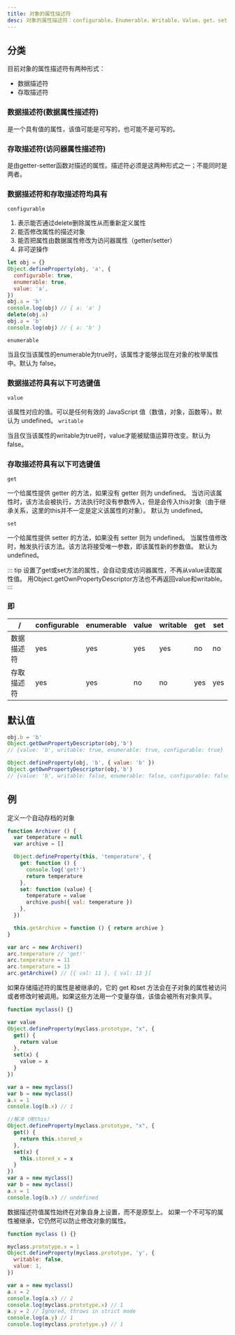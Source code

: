 ```yaml
---
title: 对象的属性描述符
desc: 对象的属性描述符：configurable，Enumerable，Writable，Value，get，set
---
```

## 分类

目前对象的属性描述符有两种形式：

- 数据描述符
- 存取描述符

### 数据描述符(数据属性描述符)

是一个具有值的属性，该值可能是可写的，也可能不是可写的。

### 存取描述符(访问器属性描述符)

是由getter-setter函数对描述的属性。描述符必须是这两种形式之一；不能同时是两者。

### 数据描述符和存取描述符均具有

`configurable`

1. 表示能否通过delete删除属性从而重新定义属性
2. 能否修改属性的描述对象
3. 能否把属性由数据属性修改为访问器属性（getter/setter）
4. 非可逆操作

```javascript
let obj = {}
Object.defineProperty(obj, 'a', {
  configurable: true,
  enumerable: true,
  value: 'a',
})
obj.a = 'b'
console.log(obj) // { a: 'a' }
delete(obj.a)
obj.a = 'b'
console.log(obj) // { a: 'b' }
```

`enumerable`

当且仅当该属性的enumerable为true时，该属性才能够出现在对象的枚举属性中。默认为 false。

### 数据描述符具有以下可选键值

`value`

该属性对应的值。可以是任何有效的 JavaScript 值（数值，对象，函数等）。默认为 undefined。
`writable`

当且仅当该属性的writable为true时，value才能被赋值运算符改变。默认为 false。

### 存取描述符具有以下可选键值

`get`

一个给属性提供 getter 的方法，如果没有 getter 则为 undefined。
当访问该属性时，该方法会被执行，方法执行时没有参数传入，但是会传入this对象（由于继承关系，这里的this并不一定是定义该属性的对象）。
默认为 undefined。

`set`

一个给属性提供 setter 的方法，如果没有 setter 则为 undefined。
当属性值修改时，触发执行该方法。该方法将接受唯一参数，即该属性新的参数值。
默认为 undefined。

::: tip
设置了get或set方法的属性，会自动变成访问器属性，不再从value读取属性值。
用Object.getOwnPropertyDescriptor方法也不再返回value和writable。
:::

### 即

| /| configurable | enumerable | value | writable | get | set |
| - | -- | ------- | ------- | ----- | -------- | ------- |
| 数据描述符 | yes | yes | yes | yes | no | no |
| 存取描述符 | yes | yes | no | no | yes | yes |

## 默认值

```javascript
obj.b = 'b'
Object.getOwnPropertyDescriptor(obj,'b')
// {value: 'b', writable: true, enumerable: true, configurable: true}
```

```javascript
Object.defineProperty(obj, 'b', { value: 'b' })
Object.getOwnPropertyDescriptor(obj,'b')
// {value: 'b', writable: false, enumerable: false, configurable: false}
```

## 例

定义一个自动存档的对象

```javascript
function Archiver () {
  var temperature = null
  var archive = []

  Object.defineProperty(this, 'temperature', {
    get: function () {
      console.log('get!')
      return temperature
    },
    set: function (value) {
      temperature = value
      archive.push({ val: temperature })
    },
  })

  this.getArchive = function () { return archive }
}

var arc = new Archiver()
arc.temperature // 'get!'
arc.temperature = 11
arc.temperature = 13
arc.getArchive() // [{ val: 11 }, { val: 13 }]
```

如果存储描述符的属性是被继承的，它的 get 和set 方法会在子对象的属性被访问或者修改时被调用。如果这些方法用一个变量存值，该值会被所有对象共享。

```javascript
function myclass() {}

var value
Object.defineProperty(myclass.prototype, "x", {
  get() {
    return value
  },
  set(x) {
    value = x
  }
})

var a = new myclass()
var b = new myclass()
a.x = 1
console.log(b.x) // 1

//解决（用this）
Object.defineProperty(myclass.prototype, "x", {
  get() {
    return this.stored_x
  },
  set(x) {
    this.stored_x = x
  }
})
var a = new myclass()
var b = new myclass()
a.x = 1
console.log(b.x) // undefined
```

数据描述符值属性始终在对象自身上设置，而不是原型上。
如果一个不可写的属性被继承，它仍然可以防止修改对象的属性。

```javascript
function myclass () {}

myclass.prototype.x = 1
Object.defineProperty(myclass.prototype, 'y', {
  writable: false,
  value: 1,
})

var a = new myclass()
a.x = 2
console.log(a.x) // 2
console.log(myclass.prototype.x) // 1
a.y = 2 // Ignored, throws in strict mode
console.log(a.y) // 1
console.log(myclass.prototype.y) // 1
```
